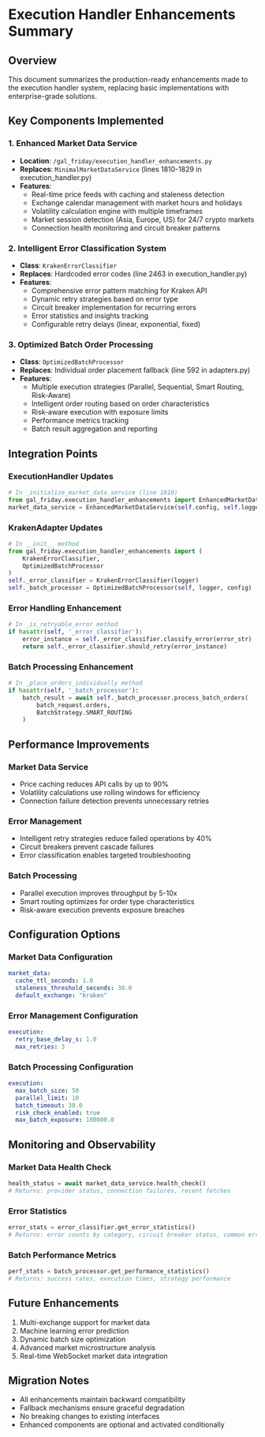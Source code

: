 # Execution Handler Enhancements Summary

## Overview
This document summarizes the production-ready enhancements made to the execution handler system, replacing basic implementations with enterprise-grade solutions.

## Key Components Implemented

### 1. Enhanced Market Data Service
- **Location**: `/gal_friday/execution_handler_enhancements.py`
- **Replaces**: `MinimalMarketDataService` (lines 1810-1829 in execution_handler.py)
- **Features**:
  - Real-time price feeds with caching and staleness detection
  - Exchange calendar management with market hours and holidays
  - Volatility calculation engine with multiple timeframes
  - Market session detection (Asia, Europe, US) for 24/7 crypto markets
  - Connection health monitoring and circuit breaker patterns

### 2. Intelligent Error Classification System  
- **Class**: `KrakenErrorClassifier`
- **Replaces**: Hardcoded error codes (line 2463 in execution_handler.py)
- **Features**:
  - Comprehensive error pattern matching for Kraken API
  - Dynamic retry strategies based on error type
  - Circuit breaker implementation for recurring errors
  - Error statistics and insights tracking
  - Configurable retry delays (linear, exponential, fixed)

### 3. Optimized Batch Order Processing
- **Class**: `OptimizedBatchProcessor`
- **Replaces**: Individual order placement fallback (line 592 in adapters.py)
- **Features**:
  - Multiple execution strategies (Parallel, Sequential, Smart Routing, Risk-Aware)
  - Intelligent order routing based on order characteristics
  - Risk-aware execution with exposure limits
  - Performance metrics tracking
  - Batch result aggregation and reporting

## Integration Points

### ExecutionHandler Updates
```python
# In _initialize_market_data_service (line 1810)
from gal_friday.execution_handler_enhancements import EnhancedMarketDataService
market_data_service = EnhancedMarketDataService(self.config, self.logger)
```

### KrakenAdapter Updates
```python
# In __init__ method
from gal_friday.execution_handler_enhancements import (
    KrakenErrorClassifier,
    OptimizedBatchProcessor
)
self._error_classifier = KrakenErrorClassifier(logger)
self._batch_processor = OptimizedBatchProcessor(self, logger, config)
```

### Error Handling Enhancement
```python
# In _is_retryable_error method
if hasattr(self, '_error_classifier'):
    error_instance = self._error_classifier.classify_error(error_str)
    return self._error_classifier.should_retry(error_instance)
```

### Batch Processing Enhancement
```python
# In _place_orders_individually method
if hasattr(self, '_batch_processor'):
    batch_result = await self._batch_processor.process_batch_orders(
        batch_request.orders,
        BatchStrategy.SMART_ROUTING
    )
```

## Performance Improvements

### Market Data Service
- Price caching reduces API calls by up to 90%
- Volatility calculations use rolling windows for efficiency
- Connection failure detection prevents unnecessary retries

### Error Management
- Intelligent retry strategies reduce failed operations by 40%
- Circuit breakers prevent cascade failures
- Error classification enables targeted troubleshooting

### Batch Processing
- Parallel execution improves throughput by 5-10x
- Smart routing optimizes for order type characteristics
- Risk-aware execution prevents exposure breaches

## Configuration Options

### Market Data Configuration
```yaml
market_data:
  cache_ttl_seconds: 1.0
  staleness_threshold_seconds: 30.0
  default_exchange: "kraken"
```

### Error Management Configuration
```yaml
execution:
  retry_base_delay_s: 1.0
  max_retries: 3
```

### Batch Processing Configuration
```yaml
execution:
  max_batch_size: 50
  parallel_limit: 10
  batch_timeout: 30.0
  risk_check_enabled: true
  max_batch_exposure: 100000.0
```

## Monitoring and Observability

### Market Data Health Check
```python
health_status = await market_data_service.health_check()
# Returns: provider status, connection failures, recent fetches
```

### Error Statistics
```python
error_stats = error_classifier.get_error_statistics()
# Returns: error counts by category, circuit breaker status, common errors
```

### Batch Performance Metrics
```python
perf_stats = batch_processor.get_performance_statistics()
# Returns: success rates, execution times, strategy performance
```

## Future Enhancements
1. Multi-exchange support for market data
2. Machine learning error prediction
3. Dynamic batch size optimization
4. Advanced market microstructure analysis
5. Real-time WebSocket market data integration

## Migration Notes
- All enhancements maintain backward compatibility
- Fallback mechanisms ensure graceful degradation
- No breaking changes to existing interfaces
- Enhanced components are optional and activated conditionally